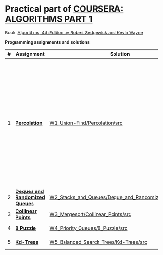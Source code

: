 # Practical part of [COURSERA: ALGORITHMS PART 1](https://www.coursera.org/learn/algorithms-part1)

Book: [Algorithms, 4th Edition by Robert Sedgewick and Kevin Wayne](http://algs4.cs.princeton.edu/home/)

**Programming assignments and solutions**

\#  | Assignment | Solution | Result | Comment
--- | ---------- | -------- |:------:| -------
1 | [**Percolation**](http://coursera.cs.princeton.edu/algs4/assignments/percolation.html) | [W1_Union-Find/Percolation/src](https://github.com/AlexVeprev/algorithms-part1/tree/master/W1_Union-Find/Percolation/src) | [94/100 (93.08%)](https://www.coursera.org/learn/algorithms-part1/programming/Lhp5z/percolation/submission) | Backwash bug exists, good solution has not been found; recursive solution can be used (result: 99-100%), but it is unstable for big input (stack overflows)
2 | [**Deques and Randomized Queues**](http://coursera.cs.princeton.edu/algs4/assignments/queues.html) | [W2_Stacks_and_Queues/Deque_and_Randomized_Queue/src](https://github.com/AlexVeprev/algorithms-part1/tree/master/W2_Stacks_and_Queues/Deque_and_Randomized_Queue/src) | [100/100 (100.00%)](https://www.coursera.org/learn/algorithms-part1/programming/zamjZ/deques-and-randomized-queues/submission) | -
3 | [**Collinear Points**](http://coursera.cs.princeton.edu/algs4/assignments/collinear.html) | [W3_Mergesort/Collinear_Points/src](https://github.com/AlexVeprev/algorithms-part1/tree/master/W3_Mergesort/Collinear_Points/src) | [100/100 (100.00%)](https://www.coursera.org/learn/algorithms-part1/programming/prXiW/collinear-points/submission) |  -
4 | [**8 Puzzle**](http://coursera.cs.princeton.edu/algs4/assignments/8puzzle.html) | [W4_Priority_Queues/8_Puzzle/src](https://github.com/AlexVeprev/algorithms-part1/tree/master/W4_Priority_Queues/8_Puzzle/src) | [100/100 (100.00%)](https://www.coursera.org/learn/algorithms-part1/programming/iqOQi/8-puzzle/submission) |  -
5 | [**Kd-Trees**](http://coursera.cs.princeton.edu/algs4/assignments/kdtree.html) | [W5_Balanced_Search_Trees/Kd-Trees/src](https://github.com/AlexVeprev/algorithms-part1/tree/master/W5_Balanced_Search_Trees/Kd-Trees/src) | [100/100 (100.00%)](https://www.coursera.org/learn/algorithms-part1/programming/wuF0a/kd-trees/submission) |  -